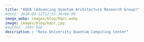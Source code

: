 ```yaml
---
title: "AQUA (Advancing Quantum Architecture Research Group)"
#date: 2018-09-12T12:52:36+06:00
image_webp: images/blog/kqcc.webp
image: images/blog/kqcc.jpg
#author: John Doe
description : "Keio University Quantum Computing Center"
---
```


